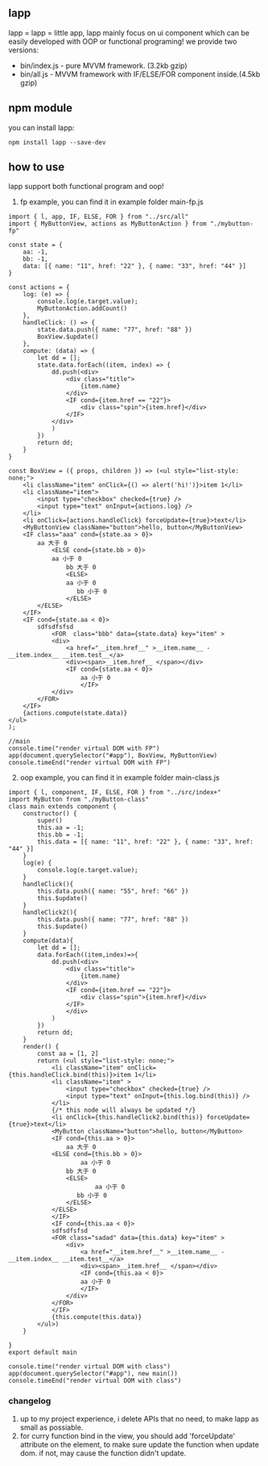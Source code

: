 ## lapp
lapp = lapp = little app, lapp mainly focus on ui component which can be easily developed with OOP or functional programing!
we provide two versions:

- bin/index.js - pure MVVM framework. (3.2kb gzip)
- bin/all.js - MVVM framework with IF/ELSE/FOR component inside.(4.5kb gzip)


## npm module
you can install lapp:
```
npm install lapp --save-dev
```

## how to use
lapp support both functional program and oop!
1. fp example, you can find it in example folder main-fp.js

```
import { l, app, IF, ELSE, FOR } from "../src/all"
import { MyButtonView, actions as MyButtonAction } from "./mybutton-fp"

const state = {
    aa: -1,
    bb: -1,
    data: [{ name: "11", href: "22" }, { name: "33", href: "44" }]
}

const actions = {
    log: (e) => {
        console.log(e.target.value);
        MyButtonAction.addCount()
    },
    handleClick: () => {
        state.data.push({ name: "77", href: "88" })
        BoxView.$update()
    },
    compute: (data) => {
        let dd = [];
        state.data.forEach((item, index) => {
            dd.push(<div>
                <div class="title">
                    {item.name}
                </div>
                <IF cond={item.href == "22"}>
                    <div class="spin">{item.href}</div>
                </IF>
            </div>
            )
        })
        return dd;
    }
}

const BoxView = ({ props, children }) => (<ul style="list-style: none;">
    <li className="item" onClick={() => alert('hi!')}>item 1</li>
    <li className="item">
        <input type="checkbox" checked={true} />
        <input type="text" onInput={actions.log} />
    </li>
    <li onClick={actions.handleClick} forceUpdate={true}>text</li>
    <MyButtonView className="button">hello, button</MyButtonView>
    <IF class="aaa" cond={state.aa > 0}>
        aa 大于 0
            <ELSE cond={state.bb > 0}>
            aa 小于 0
                bb 大于 0
                <ELSE>
                aa 小于 0
                   bb 小于 0
                </ELSE>
        </ELSE>
    </IF>
    <IF cond={state.aa < 0}>
        sdfsdfsfsd
            <FOR  class="bbb" data={state.data} key="item" >
            <div>
                <a href="__item.href__" >__item.name__ -  __item.index__ __item.test__</a>
                <div><span>__item.href__ </span></div>
                <IF cond={state.aa < 0}>
                    aa 小于 0
                    </IF>
            </div>
        </FOR>
    </IF>
    {actions.compute(state.data)}
</ul>
);

//main
console.time("render virtual DOM with FP")
app(document.querySelector("#app"), BoxView, MyButtonView)
console.timeEnd("render virtual DOM with FP")
```
2. oop example, you can find it in example folder main-class.js
```
import { l, component, IF, ELSE, FOR } from "../src/index+"
import MyButton from "./myButton-class"
class main extends component {
    constructor() {
        super()
        this.aa = -1;
        this.bb = -1;
        this.data = [{ name: "11", href: "22" }, { name: "33", href: "44" }]
    }
    log(e) {
        console.log(e.target.value);
    }
    handleClick(){
        this.data.push({ name: "55", href: "66" })
        this.$update()
    }
    handleClick2(){
        this.data.push({ name: "77", href: "88" })
        this.$update()
    }
    compute(data){
        let dd = [];
        data.forEach((item,index)=>{
            dd.push(<div>
                <div class="title">
                    {item.name}
                </div>
                <IF cond={item.href == "22"}>
                    <div class="spin">{item.href}</div>
                </IF>
                </div>
            )
        })
        return dd;
    }
    render() {
        const aa = [1, 2]
        return (<ul style="list-style: none;">
            <li className="item" onClick={this.handleClick.bind(this)}>item 1</li>
            <li className="item" >
                <input type="checkbox" checked={true} />
                <input type="text" onInput={this.log.bind(this)} />
            </li>
            {/* this node will always be updated */}
            <li onClick={this.handleClick2.bind(this)} forceUpdate={true}>text</li>
            <MyButton className="button">hello, button</MyButton>
            <IF cond={this.aa > 0}>
                aa 大于 0
            <ELSE cond={this.bb > 0}>
                    aa 小于 0
                bb 大于 0
                <ELSE>
                        aa 小于 0
                   bb 小于 0
                </ELSE>
            </ELSE>
            </IF>
            <IF cond={this.aa < 0}>
            sdfsdfsfsd
            <FOR class="sadad" data={this.data} key="item" >
                <div>
                    <a href="__item.href__" >__item.name__ -  __item.index__ __item.test__</a>
                    <div><span>__item.href__ </span></div>
                    <IF cond={this.aa < 0}>
                    aa 小于 0
                    </IF>
                </div>
            </FOR>
            </IF>
            {this.compute(this.data)}
        </ul>)
    }

}
export default main

console.time("render virtual DOM with class")
app(document.querySelector("#app"), new main())
console.timeEnd("render virtual DOM with class")

```

### changelog
1. up to my project experience, i delete APIs that no need, to make lapp as small as possiable.
2. for curry function bind in the view, you should add 'forceUpdate' attribute on the element, to make sure update the function when update dom. if not, may cause the function didn't update.